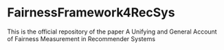 # FairnessFramework4RecSys
This is the official repository of the paper A Unifying and General Account of Fairness Measurement in Recommender Systems
